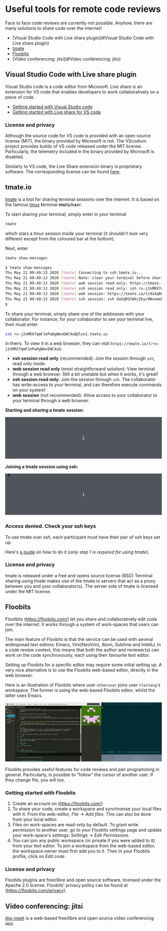 # Useful tools for remote code reviews
Face to face code reviews are currently not possible.
Anyhow, there are many solutions to share code over the internet!

- [Visual Studio Code with Live share plugin](#Visual Studio Code with Live share plugin)
- [tmate](#tmate)
- [Floobits](#Floobits)
- [Video conferencing: jitsi](#Video conferencing: jitsi)

## Visual Studio Code with Live share plugin

Visual Studio code is a code editor from Microsoft.
Live share is an extension for VS code that enables developers to work collaboratively on a piece of code.

- [Getting started with Visual Studio code](https://code.visualstudio.com/docs/introvideos/basics)
- [Getting started with Live share for VS code](https://www.digitalocean.com/community/tutorials/how-to-use-live-share-with-visual-studio-code)

### License and privacy
Although the source code for VS code is provided with an open source license (MIT), the binary provided by Microsoft is not.
The VScodium project provides builds of VS code released under the MIT license. Particularly, the telemetry included in the binary provided by Microsoft is disabled.

Similarly to VS code, the Live Share extension binary is proprietary software.
The corresponding license can be found [here](https://marketplace.visualstudio.com/items/MS-vsliveshare.vsliveshare/license).


## tmate.io
[tmate](https://tmate.io/) is a tool for sharing terminal sessions over the internet.
It is based on the famous [tmux](https://github.com/tmux/tmux/wiki) **t**erminal **mu**tiple**x**er.

To start sharing your terminal, simply enter in your terminal
```bash
tmate
```
which stars a tmux session inside your terminal (it shouldn't look very different except from the coloured bar at the bottom).

Next, enter
```bash
tmate show-messages
```

```bash
$ tmate show-messages
Thu May 21 09:49:13 2020 [tmate] Connecting to ssh.tmate.io...
Thu May 21 09:49:13 2020 [tmate] Note: clear your terminal before sharing read-only access
Thu May 21 09:49:13 2020 [tmate] web session read only: https://tmate.io/t/ro-j2nMRX7qmFJePwDgNmvEWC4uQ
Thu May 21 09:49:13 2020 [tmate] ssh session read only: ssh ro-j2nMRX7qmFJePwDgNmvEWC4uQ@lon1.tmate.io
Thu May 21 09:49:13 2020 [tmate] web session: https://tmate.io/t/daSqRGCWXcZkyc9WunwebVXye
Thu May 21 09:49:13 2020 [tmate] ssh session: ssh daSqRGCWXcZkyc9WunwebVXye@lon1.tmate.io
$
```

To share your terminal, simply share one of the addresses with your collaborator.
For instance, for your collaborator to see your terminal live, their must enter
```bash
ssh ro-j2nMRX7qmFJePwDgNmvEWC4uQ@lon1.tmate.io
```
in theirs.
To view it in a web browser, they can visit `https://tmate.io/t/ro-j2nMRX7qmFJePwDgNmvEWC4uQ`.

- **ssh session read only** (recommended): Join the session through `ssh`, read only mode.
- **web session read only** (most straightforward solution): View terminal through a web browser. Still a bit unstable but when it works, it's great!
- **ssh session read only**: Join the session through `ssh`. The collaborator has write-access to your terminal, and can therefore execute commands on your system!
- **web session** (not recommended): Allow access to your collaborator to your terminal through a web browser.

**Starting and sharing a tmate session**:

![tmate server side](tmate-server-side.gif)

**Joining a tmate session using ssh:**

![tmate client side](tmate-client-side.gif)

### Access denied. Check your ssh keys
To use tmate over ssh, each participant must have their pair of ssh keys set up.

Here's [a guide](https://www.digitalocean.com/community/tutorials/how-to-set-up-ssh-keys-on-ubuntu-1804) on how to do it (*only step 1 is required for using tmate*).

### License and privacy
tmate is released under a free and opens source license (BSD)
Terminal sharing using tmate makes use of the tmate.io servers that act as a proxy between you and your collaborator(s).
The server side of tmate is licensed under the MIT license.

## Floobits
Flootbits (https://floobits.com/) let you share and collaboratively edit code over the internet.
It works through a system of work-spaces that users can join.

The main feature of Floobits is that the service can be used with several widespread text editors: Emacs, Vim(NeoVim), Atom, Sublime and IntelliJ.
In a code review context, this means that both the author and reviewer(s) can work on the code synchronously, each using their favourite text editor.

Setting up Floobits for a specific editor may require some initial setting up.
A very nice alternative is to use the Floobits web-based editor, directly in the web browser. 

Here is an illustration of Floobits where user `otheruser` joins user `tlestang`'s workspace. The former is using the web-based Floobits editor, whilst the latter uses Emacs.

![floobits](floobits.gif)

Floobits provides useful features for code reviews and pair programming in general.
Particularly, is possible to "follow" the cursor of another user. If they change file, you will too.

### Getting started with Floobits
1. Create an account on (https://floobits.com/)
2. To share your code, create a workspace and synchronise your local files with it. From the web-editor, *File* -> *Add files*. This can also be done from your local editor.
3. Files on work-spaces are read-only by default. To grant write permission to another user, go to your Floobits settings page and update your work-space's settings: *Settings* -> *Edit Permissions*.
4. You can join any public workspace (or private if you were added to it) from your text editor. To join a workspace from the web-based editor, the workspace owner must first add you to it. Then in your Floobits profile, click on *Edit code*.

### License and privacy
Floobits plugins are free/libre and open source software, licensed under the Apache 2.0 license.
Floobits' privacy policy can be found at (https://floobits.com/privacy).

## Video conferencing: jitsi
[jitsi-meet](https://meet.jit.si/) is a web-based free/libre and open source video conferencing app.
